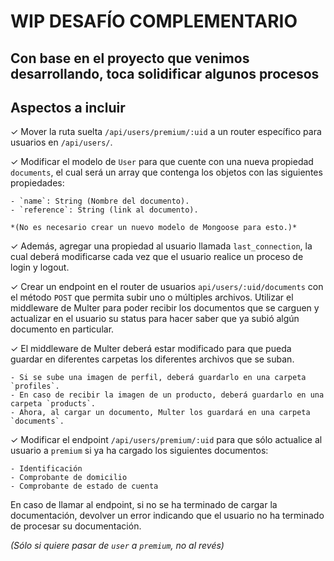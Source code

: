 # WIP DESAFÍO COMPLEMENTARIO

## Con base en el proyecto que venimos desarrollando, toca solidificar algunos procesos

## Aspectos a incluir

✓ Mover la ruta suelta `/api/users/premium/:uid` a un router específico para usuarios en `/api/users/`.

✓ Modificar el modelo de `User` para que cuente con una nueva propiedad `documents`, el cual será un array que contenga los objetos con las siguientes propiedades:

    - `name`: String (Nombre del documento).
    - `reference`: String (link al documento).

    *(No es necesario crear un nuevo modelo de Mongoose para esto.)*

✓ Además, agregar una propiedad al usuario llamada `last_connection`, la cual deberá modificarse cada vez que el usuario realice un proceso de login y logout.

✓ Crear un endpoint en el router de usuarios `api/users/:uid/documents` con el método `POST` que permita subir uno o múltiples archivos. Utilizar el middleware de Multer para poder recibir los documentos que se carguen y actualizar en el usuario su status para hacer saber que ya subió algún documento en particular.

✓ El middleware de Multer deberá estar modificado para que pueda guardar en diferentes carpetas los diferentes archivos que se suban.

    - Si se sube una imagen de perfil, deberá guardarlo en una carpeta `profiles`.
    - En caso de recibir la imagen de un producto, deberá guardarlo en una carpeta `products`.
    - Ahora, al cargar un documento, Multer los guardará en una carpeta `documents`.

✓ Modificar el endpoint `/api/users/premium/:uid` para que sólo actualice al usuario a `premium` si ya ha cargado los siguientes documentos:

    - Identificación
    - Comprobante de domicilio
    - Comprobante de estado de cuenta

En caso de llamar al endpoint, si no se ha terminado de cargar la documentación, devolver un error indicando que el usuario no ha terminado de procesar su documentación.

*(Sólo si quiere pasar de `user` a `premium`, no al revés)*
